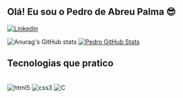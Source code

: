 ## Olá! Eu sou o Pedro de Abreu Palma 😎

[![Linkedin](https://img.shields.io/badge/LinkedIn-0077B5?style=for-the-badge&logo=linkedin&logoColor=white)](https://www.linkedin.com/in/pedro-de-abreu-palma-28b779249/)

![Anurag's GitHub stats](https://github-readme-stats.vercel.app/api?username=pedropalmadev&show_icons=true&theme=dark) [![Pedro GitHub Stats](https://github-readme-stats.vercel.app/api/top-langs/?username=pedropalmadev&layout=compact&theme=tokyonight)](https://github.com/anuraghazra/github-readme-stats)

## Tecnologias que pratico

<div style="display: inline_block"> <br/>
    <img align="center" alt="html5" src="https://img.shields.io/badge/HTML5-E34F26?style=for-the-badge&logo=html5&logoColor=white">
    <img align="center" alt="css3" src="https://img.shields.io/badge/CSS3-1572B6?style=for-the-badge&logo=css3&logoColor=white">
    <img align="center" alt="C" src="https://img.shields.io/badge/C-00599C?style=for-the-badge&logo=c&logoColor=white">
</div>
